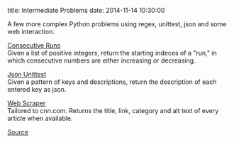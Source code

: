 title: Intermediate Problems
date: 2014-11-14 10:30:00

A few more complex Python problems using regex, unittest, json and some web interaction.

[Consecutive Runs](https://github.com/ajkim141/intermediate-problems/blob/master/consecutive_runs.py)  
Given a list of positive integers, return the starting indeces of a "run," in which consecutive numbers are either
increasing or decreasing.

[Json Unittest](https://github.com/ajkim141/intermediate-problems/blob/master/json_unittest.py)  
Given a pattern of keys and descriptions, return the description of each entered key as json.

[Web Scraper](https://github.com/ajkim141/intermediate-problems/blob/master/web_scraper.py)  
Tailored to cnn.com. Returns the title, link, category and alt text of every article when available.

[Source](https://github.com/ajkim141/intermediate-problems)